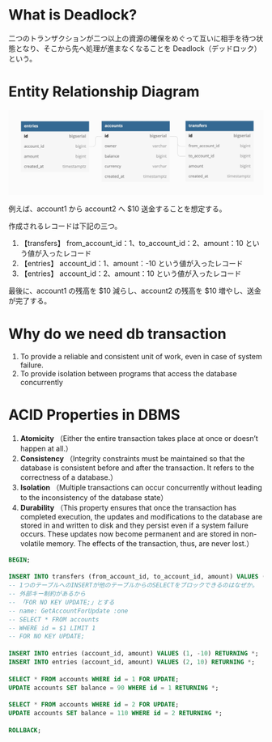 # What is Deadlock?

二つのトランザクションが二つ以上の資源の確保をめぐって互いに相手を待つ状態となり、そこから先へ処理が進まなくなることを Deadlock（デッドロック）という。

# Entity Relationship Diagram

![EntityRelationshipDiagram](images/dbdiagram.jpg "EntityRelationshipDiagram")

例えば、account1 から account2 へ $10 送金することを想定する。

作成されるレコードは下記の三つ。

1. 【transfers】
   from_account_id：1、to_account_id：2、amount：10 という値が入ったレコード
2. 【entries】
   account_id：1、amount：-10 という値が入ったレコード
3. 【entries】
   account_id：2、amount：10 という値が入ったレコード

最後に、account1 の残高を $10 減らし、account2 の残高を $10 増やし、送金が完了する。

# Why do we need db transaction

1. To provide a reliable and consistent unit of work, even in case of system failure.
2. To provide isolation between programs that access the database concurrently

# ACID Properties in DBMS

1. **Atomicity**
   （Either the entire transaction takes place at once or doesn’t happen at all.）
2. **Consistency**
   （Integrity constraints must be maintained so that the database is consistent before and after the transaction. It refers to the correctness of a database.）
3. **Isolation**
   （Multiple transactions can occur concurrently without leading to the inconsistency of the database state）
4. **Durability**
   （This property ensures that once the transaction has completed execution, the updates and modifications to the database are stored in and written to disk and they persist even if a system failure occurs. These updates now become permanent and are stored in non-volatile memory. The effects of the transaction, thus, are never lost.）

```sql
BEGIN;

INSERT INTO transfers (from_account_id, to_account_id, amount) VALUES (1, 2, 10) RETURNING *;
-- 1つのテーブルへのINSERTが他のテーブルからのSELECTをブロックできるのはなぜか。
-- 外部キー制約があるから
-- 「FOR NO KEY UPDATE;」とする
-- name: GetAccountForUpdate :one
-- SELECT * FROM accounts
-- WHERE id = $1 LIMIT 1
-- FOR NO KEY UPDATE;

INSERT INTO entries (account_id, amount) VALUES (1, -10) RETURNING *;
INSERT INTO entries (account_id, amount) VALUES (2, 10) RETURNING *;

SELECT * FROM accounts WHERE id = 1 FOR UPDATE;
UPDATE accounts SET balance = 90 WHERE id = 1 RETURNING *;

SELECT * FROM accounts WHERE id = 2 FOR UPDATE;
UPDATE accounts SET balance = 110 WHERE id = 2 RETURNING *;

ROLLBACK;
```
